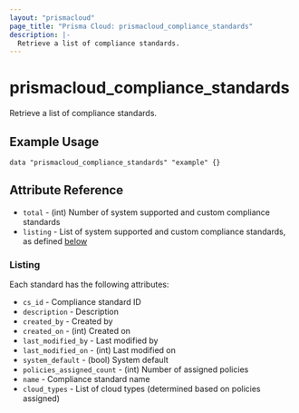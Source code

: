 ```yaml
---
layout: "prismacloud"
page_title: "Prisma Cloud: prismacloud_compliance_standards"
description: |-
  Retrieve a list of compliance standards.
---
```


# prismacloud_compliance_standards

Retrieve a list of compliance standards.

## Example Usage

```hcl
data "prismacloud_compliance_standards" "example" {}
```

## Attribute Reference

* `total` - (int) Number of system supported and custom compliance standards
* `listing` - List of system supported and custom compliance standards, as defined [below](#listing)

### Listing

Each standard has the following attributes:

* `cs_id` - Compliance standard ID
* `description` - Description
* `created_by` - Created by
* `created_on` - (int) Created on
* `last_modified_by` - Last modified by
* `last_modified_on` - (int) Last modified on
* `system_default` - (bool) System default
* `policies_assigned_count` - (int) Number of assigned policies
* `name` - Compliance standard name
* `cloud_types` - List of cloud types (determined based on policies assigned)
